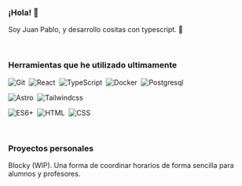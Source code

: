 ###  ¡Hola! 👋

Soy Juan Pablo, y desarrollo cositas con typescript. 🤠

<br>

### Herramientas que he utilizado ultimamente 

![Git](https://img.shields.io/badge/-Git-05122A?style=flat&logo=git)&nbsp;
![React](https://img.shields.io/badge/-React-05122A?style=flat&logo=react)&nbsp;
![TypeScript](https://img.shields.io/badge/-TypeScript-05122A?style=flat&logo=typescript)&nbsp;
![Docker](https://img.shields.io/badge/-Docker-05122A?style=flat&logo=docker)&nbsp;
![Postgresql](https://img.shields.io/badge/-PostgreSQL-05122A?style=flat&logo=postgresql)&nbsp;

![Astro](https://img.shields.io/badge/-Astro-05122A?style=flat&logo=astro)&nbsp;
![Tailwindcss](https://img.shields.io/badge/-Tailwindcss-05122A?style=flat&logo=tailwindcss)&nbsp;


![ES6+](https://img.shields.io/badge/-ES6+-05122A?style=flat&logo=javascript)&nbsp;
![HTML](https://img.shields.io/badge/-HTML-05122A?style=flat&logo=HTML5)&nbsp;
![CSS](https://img.shields.io/badge/-CSS-05122A?style=flat&logo=CSS3&logoColor=1572B6)&nbsp;


<br>

### Proyectos personales

Blocky (WIP). Una forma de coordinar horarios de forma sencilla para alumnos y profesores.





